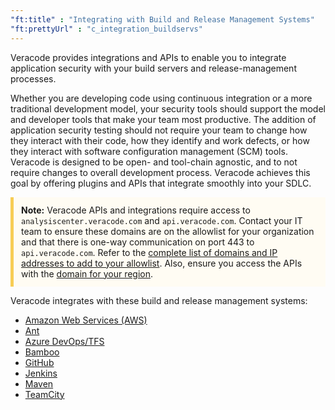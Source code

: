 ```yaml
---
"ft:title" : "Integrating with Build and Release Management Systems"
"ft:prettyUrl" : "c_integration_buildservs"
---
```

Veracode provides integrations and APIs to enable you to integrate application security with your build servers and release-management processes.

Whether you are developing code using continuous integration or a more traditional development model, your security tools should support the model and developer tools that make your team most productive. The addition of application security testing should not require your team to change how they interact with their code, how they identify and work defects, or how they interact with software configuration management \(SCM\) tools. Veracode is designed to be open- and tool-chain agnostic, and to not require changes to overall development process. Veracode achieves this goal by offering plugins and APIs that integrate smoothly into your SDLC.

<p style="background-color:#FFFCF3; padding: 12px; border-left: 5px solid #F7CD55;">
<b>Note:</b> Veracode APIs and integrations require access to <code>analysiscenter.veracode.com</code> and <code>api.veracode.com</code>. Contact your IT team to ensure these domains are on the allowlist for your organization and that there is one-way communication on port 443 to <code>api.veracode.com</code>. Refer to the <a href="https://docs.veracode.com/r/IP_addresses">complete list of domains and IP addresses to add to your allowlist</a>. Also, ensure you access the APIs with the <a href="https://docs.veracode.com/r/Region_Domains_for_Veracode_APIs">domain for your region</a>.</p>

Veracode integrates with these build and release management systems:

- [Amazon Web Services (AWS)](https://docs.veracode.com/r/c_aws_codestar_about)
- [Ant](https://docs.veracode.com/r/c_integration_ANT)
- [Azure DevOps/TFS](https://docs.veracode.com/r/c_VS_team_servs)
- [Bamboo](https://docs.veracode.com/r/c_integration_bamboo)
- [GitHub](https://docs.veracode.com/r/c_about_github)
- [Jenkins](https://docs.veracode.com/r/c_using_jenkins)
- [Maven](https://docs.veracode.com/r/Configure_Maven_Integration)
- [TeamCity](https://docs.veracode.com/r/c_about_teamcity)